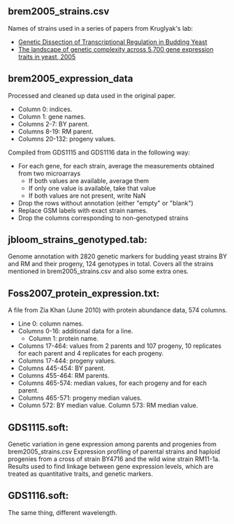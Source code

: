 ## brem2005_strains.csv
Names of strains used in a series of papers from Kruglyak's lab:
- [Genetic Dissection of Transcriptional Regulation in Budding Yeast](http://science.sciencemag.org/content/296/5568/752)
- [The landscape of genetic complexity across 5,700 gene expression traits in yeast, 2005](https://www.ncbi.nlm.nih.gov/pmc/articles/PMC547855/)

## brem2005_expression_data
Processed and cleaned up data used in the original paper.
- Column 0: indices.
- Column 1: gene names.
- Columns 2-7: BY parent.
- Columns 8-19: RM parent.
- Columns 20-132: progeny values.

Compiled from GDS1115 and GDS1116 data in the following way:
* For each gene, for each strain, average the measurements obtained from two microarrays
	- If both values are available, average them
	- If only one value is available, take that value
	- If both values are not present, write NaN
* Drop the rows without annotation (either "empty" or "blank")
* Replace GSM labels with exact strain names. 
* Drop the columns corresponding to non-genotyped strains


## jbloom_strains_genotyped.tab:
Genome annotation with 2820 genetic markers for budding yeast strains BY and RM and their progeny, 124 genotypes in total. Covers all the strains mentioned in brem2005_strains.csv and also some extra ones.

## Foss2007_protein_expression.txt:
A file from Zia Khan (June 2010) with protein abundance data, 574 columns. 
- Line 0: column names. 
- Columns 0-16: additional data for a line. 
	- Column 1: protein name. 
- Columns 17-464: values from 2 parents and 107 progeny, 10 replicates for each parent and 4 replicates for each progeny. 
- Columns 17-444: progeny values. 
- Columns 445-454: BY parent. 
- Columns 455-464: RM parents. 
- Columns 465-574: median values, for each progeny and for each parent. 
- Columns 465-571: progeny median values. 
- Column 572: BY median value. Column 573: RM median value.

## GDS1115.soft:
Genetic variation in gene expression among parents and progenies from brem2005_strains.csv
Expression profiling of parental strains and haploid progenies from a cross of strain BY4716 and the wild wine strain RM11-1a. Results used to find linkage between gene expression levels, which are treated as quantitative traits, and genetic markers.

## GDS1116.soft:
The same thing, different wavelength. 
